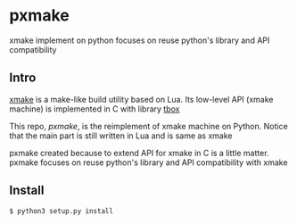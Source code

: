 # pxmake
xmake implement on python focuses on reuse python's library and API compatibility

## Intro

[xmake](https://github.com/tboox/xmake) is a make-like build utility based on Lua. Its low-level API (xmake machine) is implemented in C with library [tbox](https://github.com/tboox/tbox)

This repo, *pxmake*, is the reimplement of xmake machine on Python. Notice that the main part is still written in Lua and is same as xmake

pxmake created because to extend API for xmake in C is a little matter. pxmake focuses on reuse python's library and API compatibility with xmake

## Install

```console
$ python3 setup.py install
```
